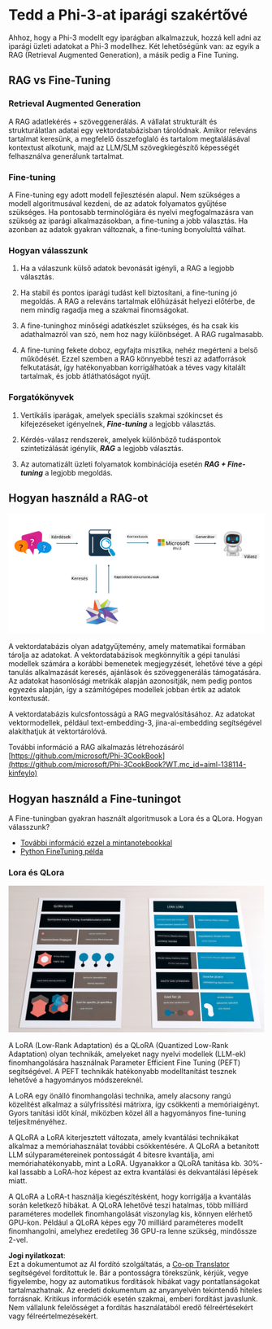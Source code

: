 <!--
CO_OP_TRANSLATOR_METADATA:
{
  "original_hash": "743d7e9cb9c4e8ea642d77bee657a7fa",
  "translation_date": "2025-05-09T22:29:08+00:00",
  "source_file": "md/03.FineTuning/LetPhi3gotoIndustriy.md",
  "language_code": "hu"
}
-->
# **Tedd a Phi-3-at iparági szakértővé**

Ahhoz, hogy a Phi-3 modellt egy iparágban alkalmazzuk, hozzá kell adni az iparági üzleti adatokat a Phi-3 modellhez. Két lehetőségünk van: az egyik a RAG (Retrieval Augmented Generation), a másik pedig a Fine Tuning.

## **RAG vs Fine-Tuning**

### **Retrieval Augmented Generation**

A RAG adatlekérés + szöveggenerálás. A vállalat strukturált és strukturálatlan adatai egy vektordatabázisban tárolódnak. Amikor releváns tartalmat keresünk, a megfelelő összefoglaló és tartalom megtalálásával kontextust alkotunk, majd az LLM/SLM szövegkiegészítő képességét felhasználva generálunk tartalmat.

### **Fine-tuning**

A Fine-tuning egy adott modell fejlesztésén alapul. Nem szükséges a modell algoritmusával kezdeni, de az adatok folyamatos gyűjtése szükséges. Ha pontosabb terminológiára és nyelvi megfogalmazásra van szükség az iparági alkalmazásokban, a fine-tuning a jobb választás. Ha azonban az adatok gyakran változnak, a fine-tuning bonyolulttá válhat.

### **Hogyan válasszunk**

1. Ha a válaszunk külső adatok bevonását igényli, a RAG a legjobb választás.

2. Ha stabil és pontos iparági tudást kell biztosítani, a fine-tuning jó megoldás. A RAG a releváns tartalmak előhúzását helyezi előtérbe, de nem mindig ragadja meg a szakmai finomságokat.

3. A fine-tuninghoz minőségi adatkészlet szükséges, és ha csak kis adathalmazról van szó, nem hoz nagy különbséget. A RAG rugalmasabb.

4. A fine-tuning fekete doboz, egyfajta misztika, nehéz megérteni a belső működését. Ezzel szemben a RAG könnyebbé teszi az adatforrások felkutatását, így hatékonyabban korrigálhatóak a téves vagy kitalált tartalmak, és jobb átláthatóságot nyújt.

### **Forgatókönyvek**

1. Vertikális iparágak, amelyek speciális szakmai szókincset és kifejezéseket igényelnek, ***Fine-tuning*** a legjobb választás.

2. Kérdés-válasz rendszerek, amelyek különböző tudáspontok szintetizálását igénylik, ***RAG*** a legjobb választás.

3. Az automatizált üzleti folyamatok kombinációja esetén ***RAG + Fine-tuning*** a legjobb megoldás.

## **Hogyan használd a RAG-ot**

![rag](../../../../translated_images/rag.36e7cb856f120334d577fde60c6a5d7c5eecae255dac387669303d30b4b3efa4.hu.png)

A vektordatabázis olyan adatgyűjtemény, amely matematikai formában tárolja az adatokat. A vektordatabázisok megkönnyítik a gépi tanulási modellek számára a korábbi bemenetek megjegyzését, lehetővé téve a gépi tanulás alkalmazását keresés, ajánlások és szöveggenerálás támogatására. Az adatokat hasonlósági metrikák alapján azonosítják, nem pedig pontos egyezés alapján, így a számítógépes modellek jobban értik az adatok kontextusát.

A vektordatabázis kulcsfontosságú a RAG megvalósításához. Az adatokat vektormodellek, például text-embedding-3, jina-ai-embedding segítségével alakíthatjuk át vektortárolóvá.

További információ a RAG alkalmazás létrehozásáról [https://github.com/microsoft/Phi-3CookBook](https://github.com/microsoft/Phi-3CookBook?WT.mc_id=aiml-138114-kinfeylo)

## **Hogyan használd a Fine-tuningot**

A Fine-tuningban gyakran használt algoritmusok a Lora és a QLora. Hogyan válasszunk?
- [További információ ezzel a mintanotebookkal](../../../../code/04.Finetuning/Phi_3_Inference_Finetuning.ipynb)
- [Python FineTuning példa](../../../../code/04.Finetuning/FineTrainingScript.py)

### **Lora és QLora**

![lora](../../../../translated_images/qlora.6aeba71122bc0c8d56ccf0bc36b861304939fee087f43c1fc6cc5c9cb8764725.hu.png)

A LoRA (Low-Rank Adaptation) és a QLoRA (Quantized Low-Rank Adaptation) olyan technikák, amelyeket nagy nyelvi modellek (LLM-ek) finomhangolására használnak Parameter Efficient Fine Tuning (PEFT) segítségével. A PEFT technikák hatékonyabb modelltanítást tesznek lehetővé a hagyományos módszereknél.

A LoRA egy önálló finomhangolási technika, amely alacsony rangú közelítést alkalmaz a súlyfrissítési mátrixra, így csökkenti a memóriaigényt. Gyors tanítási időt kínál, miközben közel áll a hagyományos fine-tuning teljesítményéhez.

A QLoRA a LoRA kiterjesztett változata, amely kvantálási technikákat alkalmaz a memóriahasználat további csökkentésére. A QLoRA a betanított LLM súlyparamétereinek pontosságát 4 bitesre kvantálja, ami memóriahatékonyabb, mint a LoRA. Ugyanakkor a QLoRA tanítása kb. 30%-kal lassabb a LoRA-hoz képest az extra kvantálási és dekvantálási lépések miatt.

A QLoRA a LoRA-t használja kiegészítésként, hogy korrigálja a kvantálás során keletkező hibákat. A QLoRA lehetővé teszi hatalmas, több milliárd paraméteres modellek finomhangolását viszonylag kis, könnyen elérhető GPU-kon. Például a QLoRA képes egy 70 milliárd paraméteres modellt finomhangolni, amelyhez eredetileg 36 GPU-ra lenne szükség, mindössze 2-vel.

**Jogi nyilatkozat**:  
Ezt a dokumentumot az AI fordító szolgáltatás, a [Co-op Translator](https://github.com/Azure/co-op-translator) segítségével fordítottuk le. Bár a pontosságra törekszünk, kérjük, vegye figyelembe, hogy az automatikus fordítások hibákat vagy pontatlanságokat tartalmazhatnak. Az eredeti dokumentum az anyanyelvén tekintendő hiteles forrásnak. Kritikus információk esetén szakmai, emberi fordítást javaslunk. Nem vállalunk felelősséget a fordítás használatából eredő félreértésekért vagy félreértelmezésekért.
